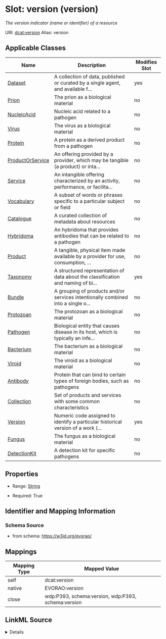 

# Slot: version (version) 


_The version indicator (name or identifier) of a resource_





URI: [dcat:version](http://www.w3.org/ns/dcat#version)
Alias: version

<!-- no inheritance hierarchy -->





## Applicable Classes

| Name | Description | Modifies Slot |
| --- | --- | --- |
| [Dataset](Dataset.md) | A collection of data, published or curated by a single agent, and available f... |  yes  |
| [Prion](Prion.md) | The prion as a biological material |  no  |
| [NucleicAcid](NucleicAcid.md) | Nucleic acid related to a pathogen |  no  |
| [Virus](Virus.md) | The virus as a biological material |  no  |
| [Protein](Protein.md) | A protein as a derived product from a pathogen |  no  |
| [ProductOrService](ProductOrService.md) | An offering provided by a provider, which may be tangible (a product) or inta... |  no  |
| [Service](Service.md) | An intangible offering characterized by an activity, performance, or facilita... |  no  |
| [Vocabulary](Vocabulary.md) | A subset of words or phrases specific to a particular subject or field |  no  |
| [Catalogue](Catalogue.md) | A curated collection of metadata about resources |  no  |
| [Hybridoma](Hybridoma.md) | An hybridoma that provides antibodies that can be related to a pathogen |  no  |
| [Product](Product.md) | A tangible, physical item made available by a provider for use, consumption, ... |  no  |
| [Taxonomy](Taxonomy.md) | A structured representation of data about the classification and naming of bi... |  yes  |
| [Bundle](Bundle.md) | A grouping of products and/or services intentionally combined into a single o... |  no  |
| [Protozoan](Protozoan.md) | The protozoan as a biological material |  no  |
| [Pathogen](Pathogen.md) | Biological entity that causes disease in its host, which is typically an infe... |  no  |
| [Bacterium](Bacterium.md) | The bacterium as a biological material |  no  |
| [Viroid](Viroid.md) | The viroid as a biological material |  no  |
| [Antibody](Antibody.md) | Protein that can bind to certain types of foreign bodies, such as pathogens |  no  |
| [Collection](Collection.md) | Set of products and services with some common characteristics |  no  |
| [Version](Version.md) | Numeric code assigned to identify a particular historical version of a work (... |  yes  |
| [Fungus](Fungus.md) | The fungus as a biological material |  no  |
| [DetectionKit](DetectionKit.md) | A detection kit for specific pathogens |  no  |







## Properties

* Range: [String](String.md)

* Required: True





## Identifier and Mapping Information







### Schema Source


* from schema: https://w3id.org/evorao/




## Mappings

| Mapping Type | Mapped Value |
| ---  | ---  |
| self | dcat:version |
| native | EVORAO:version |
| close | wdp:P393, schema:version, wdp:P393, schema:version |




## LinkML Source

<details>
```yaml
name: version
description: The version indicator (name or identifier) of a resource
title: version
from_schema: https://w3id.org/evorao/
close_mappings:
- wdp:P393
- schema:version
- wdp:P393
- schema:version
rank: 1000
slot_uri: dcat:version
alias: version
domain_of:
- Dataset
- Version
- Taxonomy
range: string
required: true
recommended: true
multivalued: false

```
</details>